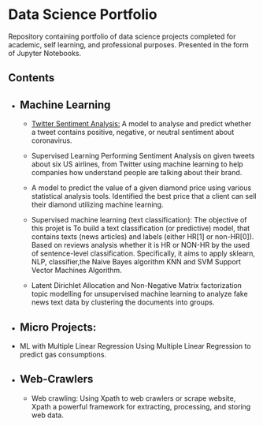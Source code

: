# Data Science Portfolio
Repository containing portfolio of data science projects completed for academic, self learning, and professional purposes. Presented in the form of Jupyter Notebooks.

## Contents
- ## Machine Learning

   - [Twitter Sentiment Analysis:](https://github.com/Sadou14/Data-Science-Portfolio/blob/master/Twitter_Sentiment_Analysis.ipynb) A          model to analyse and predict whether a tweet contains positive, negative, or neutral sentiment about coronavirus.

   - Supervised Learning Performing Sentiment Analysis on given tweets about six US airlines, from Twitter using machine learning to          help companies how understand people are talking about their brand.

   - A model to predict the value of a given diamond price using various statistical analysis tools. Identified the best price that a        client can sell their diamond utilizing machine learning.

   - Supervised machine learning (text classification): The objective of this projet is To build a text classification (or predictive)       model, that contains texts (news articles) and labels (either HR[1] or non-HR[0]). Based on reviews analysis whether it is HR or         NON-HR by the used of sentence-level classification. Specifically, it aims to apply sklearn, NLP, classifier,the Naive Bayes             algorithm KNN and SVM Support Vector Machines Algorithm. 

  - Latent Dirichlet Allocation and Non-Negative Matrix factorization topic modelling for unsupervised machine learning to analyze fake     news  text data by clustering the documents into groups.

- ## Micro Projects:

- ML with Multiple Linear Regression Using Multiple Linear Regression to predict gas consumptions.

- ## Web-Crawlers

  - Web crawling: Using Xpath to web crawlers or scrape website, Xpath a powerful framework for extracting, processing, and storing web     data.

